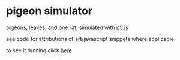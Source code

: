 # pigeon simulator

pigeons, leaves, and one rat, simulated with p5.js

see code for attributions of art/javascript snippets where applicable

to see it running click [here](https://barneymurray.github.io/a-day-in-the-park/app/)